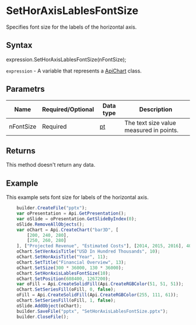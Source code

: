 # SetHorAxisLablesFontSize

Specifies font size for the labels of the horizontal axis.

## Syntax

expression.SetHorAxisLablesFontSize(nFontSize);

`expression` - A variable that represents a [ApiChart](../ApiChart.md) class.

## Parametrs

| **Name** | **Required/Optional** | **Data type** | **Description** |
| ------------- | ------------- | ------------- | ------------- |
| nFontSize | Required | [pt](../../../Enumerations/pt.md) | The text size value measured in points. |

## Returns

This method doesn't return any data.

## Example

This example sets font size for labels of the horizontal axis.

```javascript
	builder.CreateFile("pptx");
	var oPresentation = Api.GetPresentation();
	var oSlide = oPresentation.GetSlideByIndex(0);
	oSlide.RemoveAllObjects();
	var oChart = Api.CreateChart("bar3D", [
		[200, 240, 280],
		[250, 260, 280]
	], ["Projected Revenue", "Estimated Costs"], [2014, 2015, 2016], 4051300, 2347595, 24);
	oChart.SetVerAxisTitle("USD In Hundred Thousands", 10);
	oChart.SetHorAxisTitle("Year", 11);
	oChart.SetTitle("Financial Overview", 13);
	oChart.SetSize(300 * 36000, 130 * 36000);
	oChart.SetHorAxisLablesFontSize(10);
	oChart.SetPosition(608400, 1267200);
	var oFill = Api.CreateSolidFill(Api.CreateRGBColor(51, 51, 51));
	oChart.SetSeriesFill(oFill, 0, false);
	oFill = Api.CreateSolidFill(Api.CreateRGBColor(255, 111, 61));
	oChart.SetSeriesFill(oFill, 1, false);
	oSlide.AddObject(oChart);
	builder.SaveFile("pptx", "SetHorAxisLablesFontSize.pptx");
	builder.CloseFile();
```